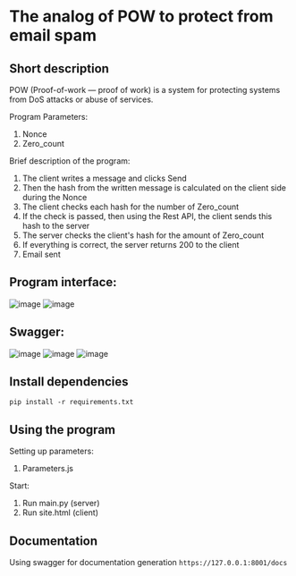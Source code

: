 # The analog of POW to protect from email spam

## Short description
POW (Proof-of-work — proof of work) is a system for protecting systems from DoS attacks or abuse of services.

Program Parameters:
1) Nonce
2) Zero_count

Brief description of the program:
1) The client writes a message and clicks Send 
2) Then the hash from the written message is calculated on the client side during the Nonce
3) The client checks each hash for the number of Zero_count
4) If the check is passed, then using the Rest API, the client sends this hash to the server 
5) The server checks the client's hash for the amount of Zero_count 
6) If everything is correct, the server returns 200 to the client
7) Email sent

## Program interface:
![image](https://user-images.githubusercontent.com/58793385/164896435-12f78a44-99d3-4440-9be8-b24edd1553d0.png)
![image](https://user-images.githubusercontent.com/58793385/164896444-14b53daf-56f0-4159-a46b-edfb01c364d5.png)

## Swagger:
![image](https://user-images.githubusercontent.com/58793385/164896455-03ce4a2b-9b43-4675-82fc-ed8f50f5d62e.png)
![image](https://user-images.githubusercontent.com/58793385/164896460-e5930f03-e5af-472a-8c6a-8923d110b2ea.png)
![image](https://user-images.githubusercontent.com/58793385/164896469-38b532aa-9acd-4523-b640-0ddd9b889c6a.png)


## Install dependencies
`pip install -r requirements.txt`

## Using the program

Setting up parameters:
1) Parameters.js

Start:
1) Run main.py (server)
2) Run site.html (client)


## Documentation
Using swagger for documentation generation `https://127.0.0.1:8001/docs`
